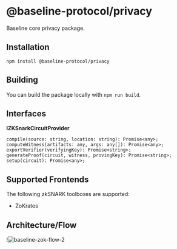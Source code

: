 # @baseline-protocol/privacy

Baseline core privacy package.

## Installation

`npm install @baseline-protocol/privacy`

## Building

You can build the package locally with `npm run build`.

## Interfaces

__IZKSnarkCircuitProvider__

```
compile(source: string, location: string): Promise<any>;
computeWitness(artifacts: any, args: any[]): Promise<any>;
exportVerifier(verifyingKey): Promise<string>;
generateProof(circuit, witness, provingKey): Promise<string>;
setup(circuit): Promise<any>;
```

## Supported Frontends

The following zkSNARK toolboxes are supported:

- ZoKrates

## Architecture/Flow

!![baseline-zok-flow-2](https://user-images.githubusercontent.com/35908605/91189371-61f86700-e6c0-11ea-86f4-e6b3690bcd8e.png)
